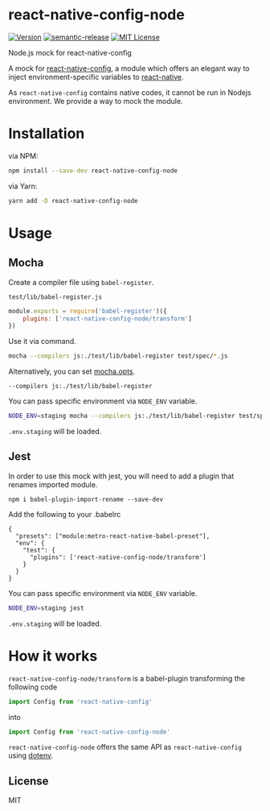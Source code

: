 # react-native-config-node
[![Version][version-badge]][package]
[![semantic-release][semantic-release-badge]](https://github.com/semantic-release/semantic-release)
[![MIT License][license-badge]][license]

Node.js mock for react-native-config

A mock for [react-native-config](https://github.com/luggg/react-native-config), a module which offers an elegant way to inject environment-specific variables to [react-native](https://facebook.github.io/react-native/).

As `react-native-config` contains native codes, it cannot be run in Nodejs environment.
We provide a way to mock the module.

# Installation

via NPM: 

```sh
npm install --save-dev react-native-config-node
```

via Yarn:

```sh
yarn add -D react-native-config-node
```

# Usage

## Mocha

Create a compiler file using `babel-register`.

`test/lib/babel-register.js`
```js
module.exports = require('babel-register')({
    plugins: ['react-native-config-node/transform']
})
```

Use it via command.

```sh
mocha --compilers js:./test/lib/babel-register test/spec/*.js
```

Alternatively, you can set [mocha.opts](https://mochajs.org/#mochaopts).

```text
--compilers js:./test/lib/babel-register
```

You can pass specific environment via `NODE_ENV` variable.

```sh
NODE_ENV=staging mocha --compilers js:./test/lib/babel-register test/spec/*.js
```
`.env.staging` will be loaded.

## Jest

In order to use this mock with jest, you will need to add a plugin that renames imported module.

```
npm i babel-plugin-import-rename --save-dev
```

Add the following to your .babelrc

```
{
  "presets": ["module:metro-react-native-babel-preset"],
  "env": {
    "test": {
      "plugins": ['react-native-config-node/transform']
    }
  }
}
```

You can pass specific environment via `NODE_ENV` variable.

```sh
NODE_ENV=staging jest
```
`.env.staging` will be loaded.

# How it works
`react-native-config-node/transform` is a babel-plugin transforming the following code

```js
import Config from 'react-native-config'
```

into

```js
import Config from 'react-native-config-node'
```

`react-native-config-node` offers the same API as `react-native-config` using [dotenv](https://www.npmjs.com/package/dotenv).


## License

MIT

[semantic-release-badge]:https://img.shields.io/badge/%20%20%F0%9F%93%A6%F0%9F%9A%80-semantic--release-e10079.svg
[license]: https://opensource.org/licenses/MIT
[version-badge]: https://img.shields.io/npm/v/react-native-config-node.svg
[package]: https://www.npmjs.com/package/react-native-config-node
[license-badge]: https://img.shields.io/npm/l/react-naative-config-node.svg?style=flat-square
